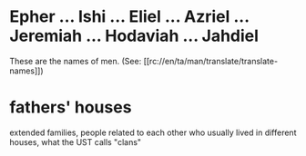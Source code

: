# Epher ... Ishi ... Eliel ... Azriel ... Jeremiah ... Hodaviah ... Jahdiel

These are the names of men. (See: [[rc://en/ta/man/translate/translate-names]])

# fathers' houses

extended families, people related to each other who usually lived in different houses, what the UST calls "clans"

